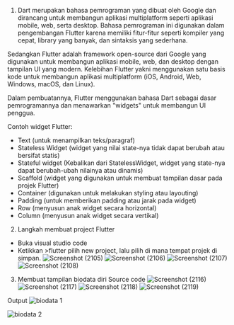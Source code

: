 1. Dart merupakan bahasa pemrograman yang dibuat oleh Google dan dirancang untuk membangun aplikasi multiplatform seperti aplikasi mobile, web, serta desktop. Bahasa pemrograman ini digunakan dalam pengembangan Flutter karena memiliki fitur-fitur seperti kompiler yang cepat, library yang banyak, dan sintaksis yang sederhana.

Sedangkan Flutter adalah framework open-source dari Google yang digunakan untuk membangun aplikasi mobile, web, dan desktop dengan tampilan UI yang modern. Kelebihan Flutter yakni menggunakan satu basis kode untuk membangun aplikasi multiplatform (iOS, Android, Web, Windows, macOS, dan Linux).

Dalam pembuatannya, Flutter menggunakan bahasa Dart sebagai dasar pemrogramannya dan menawarkan "widgets" untuk membangun UI penggua.

Contoh widget Flutter:

- Text (untuk menampilkan teks/paragraf)
- Stateless Widget (widget yang nilai state-nya tidak dapat berubah atau bersifat statis)
- Stateful widget (Kebalikan dari StatelessWidget, widget yang state-nya dapat berubah-ubah nilainya atau dinamis)
- Scaffold (widget yang digunakan untuk membuat tampilan dasar pada projek Flutter)
- Container (digunakan untuk melakukan styling atau layouting)
- Padding (untuk memberikan padding atau jarak pada widget)
- Row (menyusun anak widget secara horizontal)
- Column (menyusun anak widget secara vertikal)

2. Langkah membuat project Flutter

- Buka visual studio code
- Ketikkan >flutter pilih new project, lalu pilih di mana tempat projek di simpan.
![Screenshot (2105)](https://github.com/user-attachments/assets/a2bffc79-8a5e-4eca-aacf-c675fc9e8d54)
![Screenshot (2106)](https://github.com/user-attachments/assets/385ece63-267f-4956-aa62-f1c4de3a7c1d)
![Screenshot (2107)](https://github.com/user-attachments/assets/07dd96cf-0e27-4644-b620-12ee19befa2a)
![Screenshot (2108)](https://github.com/user-attachments/assets/19794eed-75df-4310-bd98-2c4ac9169798)


3. Membuat tampilan biodata diri
Source code
![Screenshot (2116)](https://github.com/user-attachments/assets/6a5ae757-0b7a-4e8b-91b3-7817dfba21d9)
![Screenshot (2117)](https://github.com/user-attachments/assets/aca95c32-6135-4712-94de-f0609a809d10)
![Screenshot (2118)](https://github.com/user-attachments/assets/9545e755-725d-44a3-a1b8-35d4c8eb51af)
![Screenshot (2119)](https://github.com/user-attachments/assets/365ca872-dc21-4909-9a8c-a746b055ba1e)


Output
![biodata 1](https://github.com/user-attachments/assets/ae663a57-4d9d-4a67-990f-3fcad86dae44)

![biodata 2](https://github.com/user-attachments/assets/2e284a62-87f6-4cca-894e-3685393a45a4)

